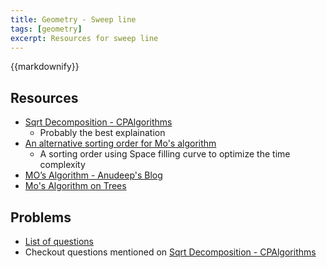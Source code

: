 ```yaml
---
title: Geometry - Sweep line
tags: [geometry]
excerpt: Resources for sweep line
---
```

{{markdownify}}

## Resources
* [Sqrt Decomposition - CPAlgorithms](https://cp-algorithms.com/data_structures/sqrt_decomposition.html)
    * Probably the best explaination
* [An alternative sorting order for Mo's algorithm](https://codeforces.com/blog/entry/61203)
    * A sorting order using Space filling curve to optimize the time complexity
* [MO’s Algorithm - Anudeep's Blog](https://blog.anudeep2011.com/mos-algorithm/)
* [Mo's Algorithm on Trees](https://codeforces.com/blog/entry/43230)

## Problems
* [List of questions](https://codeforces.com/blog/entry/23005)
* Checkout questions mentioned on [Sqrt Decomposition - CPAlgorithms](https://cp-algorithms.com/data_structures/sqrt_decomposition.html)
